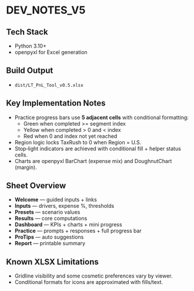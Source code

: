# DEV_NOTES_V5

## Tech Stack

- Python 3.10+
- openpyxl for Excel generation

## Build Output

- `dist/LT_PnL_Tool_v0.5.xlsx`

## Key Implementation Notes

- Practice progress bars use **5 adjacent cells** with conditional formatting:
  - Green when completed >= segment index
  - Yellow when completed > 0 and < index
  - Red when 0 and index not yet reached
- Region logic locks TaxRush to 0 when Region = U.S.
- Stop‑light indicators are achieved with conditional fill + helper status cells.
- Charts are openpyxl BarChart (expense mix) and DoughnutChart (margin).

## Sheet Overview

- **Welcome** — guided inputs + links
- **Inputs** — drivers, expense %, thresholds
- **Presets** — scenario values
- **Results** — core computations
- **Dashboard** — KPIs + charts + mini progress
- **Practice** — prompts + responses + full progress bar
- **ProTips** — auto suggestions
- **Report** — printable summary

## Known XLSX Limitations

- Gridline visibility and some cosmetic preferences vary by viewer.
- Conditional formats for icons are approximated with fills/text.
